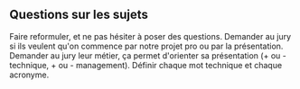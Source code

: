 ## Questions sur les sujets

Faire reformuler, et ne pas hésiter à poser des questions.
Demander au jury si ils veulent qu'on commence par notre projet pro ou par la présentation.
Demander au jury leur métier, ça permet d'orienter sa présentation (+ ou - technique, + ou - management).
Définir chaque mot technique et chaque acronyme.
